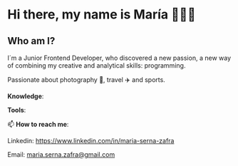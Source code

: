 # Hi there, my name is María 👩🏻‍💻

## Who am I?

I´m a Junior Frontend Developer, who discovered a new passion, a new way of combining my creative and analytical skills: programming. 

Passionate about photography 📸, travel :airplane: and sports.


**Knowledge**:

**Tools**:




📫 **How to reach me**:

Linkedin: https://www.linkedin.com/in/maria-serna-zafra

Email: maria.serna.zafra@gmail.com




